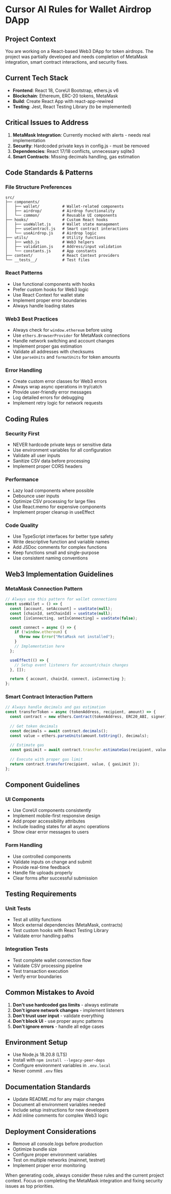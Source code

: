 # Cursor AI Rules for Wallet Airdrop DApp

## Project Context
You are working on a React-based Web3 DApp for token airdrops. The project was partially developed and needs completion of MetaMask integration, smart contract interactions, and security fixes.

## Current Tech Stack
- **Frontend**: React 18, CoreUI Bootstrap, ethers.js v6
- **Blockchain**: Ethereum, ERC-20 tokens, MetaMask
- **Build**: Create React App with react-app-rewired
- **Testing**: Jest, React Testing Library (to be implemented)

## Critical Issues to Address
1. **MetaMask Integration**: Currently mocked with alerts - needs real implementation
2. **Security**: Hardcoded private keys in config.js - must be removed
3. **Dependencies**: React 17/18 conflicts, unnecessary sqlite3
4. **Smart Contracts**: Missing decimals handling, gas estimation

## Code Standards & Patterns

### File Structure Preferences
```
src/
├── components/
│   ├── wallet/          # Wallet-related components
│   ├── airdrop/         # Airdrop functionality
│   └── common/          # Reusable UI components
├── hooks/               # Custom React hooks
│   ├── useWallet.js     # Wallet state management
│   ├── useContract.js   # Smart contract interactions
│   └── useAirdrop.js    # Airdrop logic
├── utils/               # Utility functions
│   ├── web3.js          # Web3 helpers
│   ├── validation.js    # Address/input validation
│   └── constants.js     # App constants
├── context/             # React Context providers
└── __tests__/           # Test files
```

### React Patterns
- Use functional components with hooks
- Prefer custom hooks for Web3 logic
- Use React Context for wallet state
- Implement proper error boundaries
- Always handle loading states

### Web3 Best Practices
- Always check for `window.ethereum` before using
- Use `ethers.BrowserProvider` for MetaMask connections
- Handle network switching and account changes
- Implement proper gas estimation
- Validate all addresses with checksums
- Use `parseUnits` and `formatUnits` for token amounts

### Error Handling
- Create custom error classes for Web3 errors
- Always wrap async operations in try/catch
- Provide user-friendly error messages
- Log detailed errors for debugging
- Implement retry logic for network requests

## Coding Rules

### Security First
- NEVER hardcode private keys or sensitive data
- Use environment variables for all configuration
- Validate all user inputs
- Sanitize CSV data before processing
- Implement proper CORS headers

### Performance
- Lazy load components where possible
- Debounce user inputs
- Optimize CSV processing for large files
- Use React.memo for expensive components
- Implement proper cleanup in useEffect

### Code Quality
- Use TypeScript interfaces for better type safety
- Write descriptive function and variable names
- Add JSDoc comments for complex functions
- Keep functions small and single-purpose
- Use consistent naming conventions

## Web3 Implementation Guidelines

### MetaMask Connection Pattern
```javascript
// Always use this pattern for wallet connections
const useWallet = () => {
  const [account, setAccount] = useState(null);
  const [chainId, setChainId] = useState(null);
  const [isConnecting, setIsConnecting] = useState(false);

  const connect = async () => {
    if (!window.ethereum) {
      throw new Error("MetaMask not installed");
    }
    // Implementation here
  };

  useEffect(() => {
    // Setup event listeners for account/chain changes
  }, []);

  return { account, chainId, connect, isConnecting };
};
```

### Smart Contract Interaction Pattern
```javascript
// Always handle decimals and gas estimation
const transferToken = async (tokenAddress, recipient, amount) => {
  const contract = new ethers.Contract(tokenAddress, ERC20_ABI, signer);
  
  // Get token decimals
  const decimals = await contract.decimals();
  const value = ethers.parseUnits(amount.toString(), decimals);
  
  // Estimate gas
  const gasLimit = await contract.transfer.estimateGas(recipient, value);
  
  // Execute with proper gas limit
  return contract.transfer(recipient, value, { gasLimit });
};
```

## Component Guidelines

### UI Components
- Use CoreUI components consistently
- Implement mobile-first responsive design
- Add proper accessibility attributes
- Include loading states for all async operations
- Show clear error messages to users

### Form Handling
- Use controlled components
- Validate inputs on change and submit
- Provide real-time feedback
- Handle file uploads properly
- Clear forms after successful submission

## Testing Requirements

### Unit Tests
- Test all utility functions
- Mock external dependencies (MetaMask, contracts)
- Test custom hooks with React Testing Library
- Validate error handling paths

### Integration Tests
- Test complete wallet connection flow
- Validate CSV processing pipeline
- Test transaction execution
- Verify error boundaries

## Common Mistakes to Avoid
1. **Don't use hardcoded gas limits** - always estimate
2. **Don't ignore network changes** - implement listeners
3. **Don't trust user input** - validate everything
4. **Don't block UI** - use proper async patterns
5. **Don't ignore errors** - handle all edge cases

## Environment Setup
- Use Node.js 18.20.8 (LTS)
- Install with `npm install --legacy-peer-deps`
- Configure environment variables in `.env.local`
- Never commit `.env` files

## Documentation Standards
- Update README.md for any major changes
- Document all environment variables needed
- Include setup instructions for new developers
- Add inline comments for complex Web3 logic

## Deployment Considerations
- Remove all console.logs before production
- Optimize bundle size
- Configure proper environment variables
- Test on multiple networks (mainnet, testnet)
- Implement proper error monitoring

When generating code, always consider these rules and the current project context. Focus on completing the MetaMask integration and fixing security issues as top priorities.